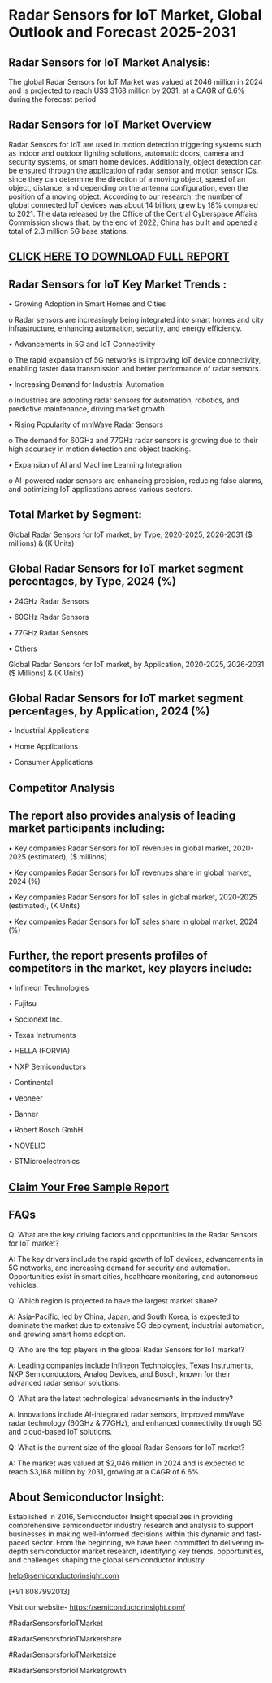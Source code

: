 Radar Sensors for IoT Market, Global Outlook and Forecast 2025-2031
=
Radar Sensors for IoT Market Analysis:
-
The global Radar Sensors for IoT Market was valued at 2046 million in 2024 and is projected to reach US$ 3168 million by 2031, at a CAGR of 6.6% during the forecast period.

Radar Sensors for IoT Market Overview
-
Radar Sensors for IoT are used in motion detection triggering systems such as indoor and outdoor lighting solutions, automatic doors, camera and security systems, or smart home devices. Additionally, object detection can be ensured through the application of radar sensor and motion sensor ICs, since they can determine the direction of a moving object, speed of an object, distance, and depending on the antenna configuration, even the position of a moving object.
According to our research, the number of global connected IoT devices was about 14 billion, grew by 18% compared to 2021. The data released by the Office of the Central Cyberspace Affairs Commission shows that, by the end of 2022, China has built and opened a total of 2.3 million 5G base stations.

[CLICK HERE TO DOWNLOAD FULL REPORT](https://semiconductorinsight.com/report/radar-sensors-for-iot-market/)
-
Radar Sensors for IoT Key Market Trends  :
-
•	Growing Adoption in Smart Homes and Cities

o	Radar sensors are increasingly being integrated into smart homes and city infrastructure, enhancing automation, security, and energy efficiency.

•	Advancements in 5G and IoT Connectivity

o	The rapid expansion of 5G networks is improving IoT device connectivity, enabling faster data transmission and better performance of radar sensors.

•	Increasing Demand for Industrial Automation

o	Industries are adopting radar sensors for automation, robotics, and predictive maintenance, driving market growth.

•	Rising Popularity of mmWave Radar Sensors

o	The demand for 60GHz and 77GHz radar sensors is growing due to their high accuracy in motion detection and object tracking.

•	Expansion of AI and Machine Learning Integration

o	AI-powered radar sensors are enhancing precision, reducing false alarms, and optimizing IoT applications across various sectors.

Total Market by Segment:
-
Global Radar Sensors for IoT market, by Type, 2020-2025, 2026-2031 ($ millions) & (K Units)

Global Radar Sensors for IoT market segment percentages, by Type, 2024 (%)
-
•	24GHz Radar Sensors

•	60GHz Radar Sensors

•	77GHz Radar Sensors

•	Others

Global Radar Sensors for IoT market, by Application, 2020-2025, 2026-2031 ($ Millions) & (K Units)

Global Radar Sensors for IoT market segment percentages, by Application, 2024 (%)
-
•	Industrial Applications

•	Home Applications

•	Consumer Applications

Competitor Analysis
-
The report also provides analysis of leading market participants including:
-
•	Key companies Radar Sensors for IoT revenues in global market, 2020-2025 (estimated), ($ millions)

•	Key companies Radar Sensors for IoT revenues share in global market, 2024 (%)

•	Key companies Radar Sensors for IoT sales in global market, 2020-2025 (estimated), (K Units)

•	Key companies Radar Sensors for IoT sales share in global market, 2024 (%)

Further, the report presents profiles of competitors in the market, key players include:
-
•	Infineon Technologies

•	Fujitsu

•	Socionext Inc.

•	Texas Instruments

•	HELLA (FORVIA)

•	NXP Semiconductors

•	Continental

•	Veoneer

•	Banner

•	Robert Bosch GmbH

•	NOVELIC

•	STMicroelectronics

[Claim Your Free Sample Report](https://semiconductorinsight.com/report/radar-sensors-for-iot-market/)
-
FAQs
-
Q: What are the key driving factors and opportunities in the Radar Sensors for IoT market?

A: The key drivers include the rapid growth of IoT devices, advancements in 5G networks, and increasing demand for security and automation. Opportunities exist in smart cities, healthcare monitoring, and autonomous vehicles.

Q: Which region is projected to have the largest market share?

A: Asia-Pacific, led by China, Japan, and South Korea, is expected to dominate the market due to extensive 5G deployment, industrial automation, and growing smart home adoption.

Q: Who are the top players in the global Radar Sensors for IoT market?

A: Leading companies include Infineon Technologies, Texas Instruments, NXP Semiconductors, Analog Devices, and Bosch, known for their advanced radar sensor solutions.

Q: What are the latest technological advancements in the industry?

A: Innovations include AI-integrated radar sensors, improved mmWave radar technology (60GHz & 77GHz), and enhanced connectivity through 5G and cloud-based IoT solutions.

Q: What is the current size of the global Radar Sensors for IoT market?

A: The market was valued at $2,046 million in 2024 and is expected to reach $3,168 million by 2031, growing at a CAGR of 6.6%.

About Semiconductor Insight:
-
Established in 2016, Semiconductor Insight specializes in providing comprehensive semiconductor industry research and analysis to support businesses in making well-informed decisions within this dynamic and fast-paced sector. From the beginning, we have been committed to delivering in-depth semiconductor market research, identifying key trends, opportunities, and challenges shaping the global semiconductor industry.

help@semiconductorinsight.com 

[+91 8087992013]

Visit our website- https://semiconductorinsight.com/ 

#RadarSensorsforIoTMarket

#RadarSensorsforIoTMarketshare

#RadarSensorsforIoTMarketsize

#RadarSensorsforIoTMarketgrowth 

